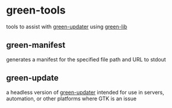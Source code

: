 # green-tools
tools to assist with [green-updater](https://github.com/urlordjames/green-updater) using [green-lib](https://github.com/urlordjames/green-lib)

## green-manifest
generates a manifest for the specified file path and URL to stdout

## green-update
a headless version of [green-updater](https://github.com/urlordjames/green-updater) intended for use in servers, automation, or other platforms where GTK is an issue
